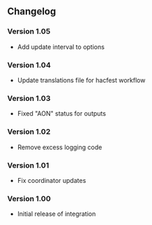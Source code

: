 ## **Changelog**
### Version 1.05
- Add update interval to options
### Version 1.04
- Update translations file for hacfest workflow
### Version 1.03
- Fixed "AON" status for outputs
### Version 1.02
- Remove excess logging code
### Version 1.01
- Fix coordinator updates
### Version 1.00
- Initial release of integration